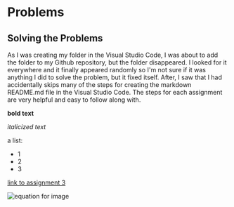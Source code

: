 # Problems
## Solving the Problems
As I was creating my folder in the Visual Studio Code, I was about to add the folder to my Github repository, but the folder disappeared. I looked for it everywhere and it finally appeared randomly so I'm not sure if it was anything I did to solve the problem, but it fixed itself. After, I saw that I had accidentally skips many of the steps for creating the markdown README.md file in the Visual Studio Code. The steps for each assignment are very helpful and easy to follow along with. 

**bold text**

*italicized text*

a list:
- 1
- 2
- 3
  
[link to assignment 3](link)

![equation for image](imageurl) 
